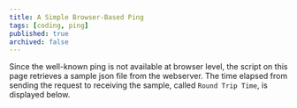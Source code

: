 ```yaml
---
title: A Simple Browser-Based Ping
tags: [coding, ping]
published: true
archived: false
---
```

Since the well-known ping is not available at browser level, the script on this page retrieves a sample json file from the webserver. The time elapsed from sending the request to receiving the sample, called `Round Trip Time`, is displayed below.

<div id="ping-chart"></div>

<script type="text/javascript" src="/assets/js/ping.js"></script>
